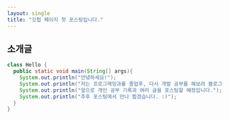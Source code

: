 ```yaml
---
layout: single
title: "깃헙 페이지 첫 포스팅입니다."
---
```

<!--categories: ['HTML', 'CSS', 'JAVASCRIPT']-->
## 소개글

```java
class Hello {
  public static void main(String[] args){
    System.out.println("안녕하세요!");
    System.out.println("저는 프로그래밍과를 졸업후, 다시 개발 공부를 해보려 블로그를 만들었습니다.");
    System.out.println("앞으로 개인 공부 기록과 여러 글을 포스팅할 예정입니다.");
    System.out.println("추후 포스팅에서 만나 뵙겠습니다. :)");
  }
}
```
